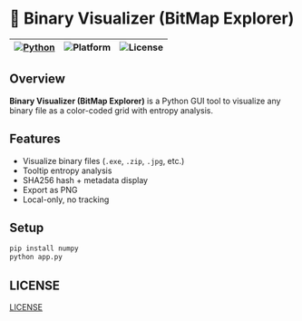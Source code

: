 # 🧪 Binary Visualizer (BitMap Explorer)

| [![Python](https://img.shields.io/badge/Python-3.9%2B-blue)](https://www.python.org/) | ![Platform](https://img.shields.io/badge/Platform-Windows%20%7C%20Linux%20%7C%20macOS-lightgrey) | ![License](https://img.shields.io/badge/License-MIT-green) |
|---|---|---|

## Overview
**Binary Visualizer (BitMap Explorer)** is a Python GUI tool to visualize any binary file as a color-coded grid with entropy analysis.

## Features
- Visualize binary files (`.exe`, `.zip`, `.jpg`, etc.)
- Tooltip entropy analysis
- SHA256 hash + metadata display
- Export as PNG
- Local-only, no tracking

## Setup
```bash
pip install numpy
python app.py
```

## LICENSE
[LICENSE](LICENSE)
